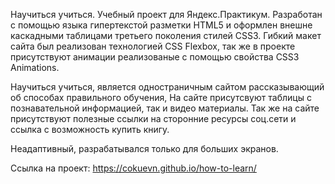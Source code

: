 Научиться учиться.
Учебный проект для Яндекс.Практикум.
Разработан с помощью языка гипертекстой разметки HTML5 и оформлен внешне  каскадными таблицами третьего поколения стилей CSS3.
Гибкий макет сайта был реализован технологией CSS Flexbox, так же в проекте присутствуют анимации реализованые с помощью свойства CSS3 Animations.


Научиться учиться, является одностраничным сайтом рассказывающий об способах правильного обучения, На сайте присутсвуют таблицы с познавательной информацией, так и видео материалы.
Так же на сайте присутствуют полезные ссылки на сторонние ресурсы соц.сети и ссылка с возможность купить книгу.


Неадаптивный, разрабатывался только для больших экранов.

Ссылка на проект: https://cokuevn.github.io/how-to-learn/
